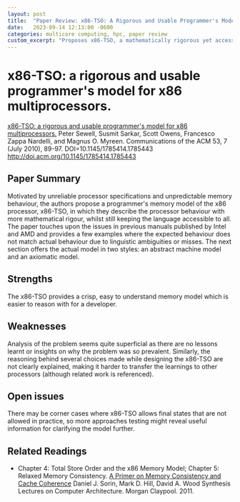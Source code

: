 ```yaml
---
layout: post
title:  "Paper Review: x86-TSO: A Rigorous and Usable Programmer's Model for x86 Multiprocessors"
date:   2023-09-14 12:13:00 -0600
categories: multicore computing, hpc, paper review
custom_excerpt: "Proposes x86-TSO, a mathematically rigorous yet accessible programmer's memory model for x86 processors. Addresses issues in previous Intel and AMD specifications."
---
```

# x86-TSO: a rigorous and usable programmer's model for x86 multiprocessors.
[x86-TSO: a rigorous and usable programmer's model for x86 multiprocessors.](http://www.spinroot.com/spin/Doc/course/x86_tso.pdf) Peter Sewell, Susmit Sarkar, Scott Owens, Francesco Zappa Nardelli, and Magnus O. Myreen. Communications of the ACM 53, 7 (July 2010), 89-97. DOI=10.1145/1785414.1785443 http://doi.acm.org/10.1145/1785414.1785443

## Paper Summary

Motivated by unreliable processor specifications and unpredictable memory behaviour, the authors propose a programmer's memory model of the x86 processor, x86-TSO, in which they describe the processor behaviour with more mathematical rigour, whilst still keeping the language accessible to all. The paper touches upon the issues in previous manuals published by Intel and AMD and provides a few examples where the expected behaviour does not match actual behaviour due to linguistic ambiguities or misses. The next section offers the actual model in two styles: an abstract machine model and an axiomatic model.

## Strengths

The x86-TSO provides a crisp, easy to understand memory model which is easier to reason with for a developer.
## Weaknesses

Analysis of the problem seems quite superficial as there are no lessons learnt or insights on why the problem was so prevalent.
Similarly, the reasoning behind several choices made while designing the x86-TSO are not clearly explained, making it harder to transfer the learnings to other processors (although related work is referenced). 
## Open issues

There may be corner cases where x86-TSO allows final states that are not allowed in practice, so more approaches testing might reveal useful information for clarifying the model further.

## Related Readings
* Chapter 4: Total Store Order and the x86 Memory Model; Chapter 5: Relaxed Memory Consistency. [A Primer on Memory Consistency and Cache Coherence](http://www.morganclaypool.com/doi/pdf/10.2200/S00346ED1V01Y201104CAC016) Daniel J. Sorin, Mark D. Hill, David A. Wood Synthesis Lectures on Computer Architecture. Morgan Claypool. 2011.